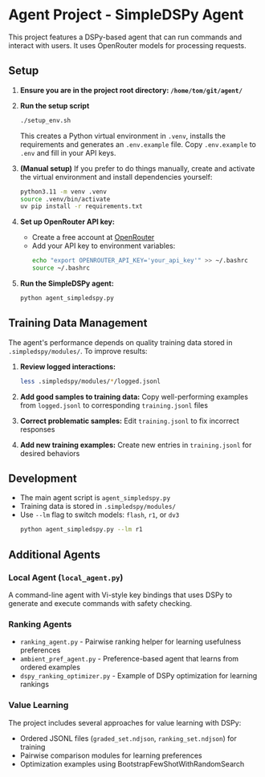 # Agent Project - SimpleDSPy Agent

This project features a DSPy-based agent that can run commands and interact with users. It uses OpenRouter models for processing requests.

## Setup

1.  **Ensure you are in the project root directory: `/home/tom/git/agent/`**

2.  **Run the setup script**
    ```bash
    ./setup_env.sh
    ```
    This creates a Python virtual environment in `.venv`, installs the requirements and
    generates an `.env.example` file. Copy `.env.example` to `.env` and fill in your
    API keys.

3.  **(Manual setup)** If you prefer to do things manually, create and activate the virtual
    environment and install dependencies yourself:
    ```bash
    python3.11 -m venv .venv
    source .venv/bin/activate
    uv pip install -r requirements.txt
    ```

4.  **Set up OpenRouter API key:**
    *   Create a free account at [OpenRouter](https://openrouter.ai/)
    *   Add your API key to environment variables:
        ```bash
        echo "export OPENROUTER_API_KEY='your_api_key'" >> ~/.bashrc
        source ~/.bashrc
        ```

5.  **Run the SimpleDSPy agent:**
    ```bash
    python agent_simpledspy.py
    ```

## Training Data Management

The agent's performance depends on quality training data stored in `.simpledspy/modules/`. To improve results:

1.  **Review logged interactions:**
    ```bash
    less .simpledspy/modules/*/logged.jsonl
    ```

2.  **Add good samples to training data:**
    Copy well-performing examples from `logged.jsonl` to corresponding `training.jsonl` files

3.  **Correct problematic samples:**
    Edit `training.jsonl` to fix incorrect responses

4.  **Add new training examples:**
    Create new entries in `training.jsonl` for desired behaviors

## Development

*   The main agent script is `agent_simpledspy.py`
*   Training data is stored in `.simpledspy/modules/`
*   Use `--lm` flag to switch models: `flash`, `r1`, or `dv3`
    ```bash
    python agent_simpledspy.py --lm r1
    ```

## Additional Agents

### Local Agent (`local_agent.py`)
A command-line agent with Vi-style key bindings that uses DSPy to generate and execute commands with safety checking.

### Ranking Agents
*   `ranking_agent.py` - Pairwise ranking helper for learning usefulness preferences
*   `ambient_pref_agent.py` - Preference-based agent that learns from ordered examples
*   `dspy_ranking_optimizer.py` - Example of DSPy optimization for learning rankings

### Value Learning
The project includes several approaches for value learning with DSPy:
*   Ordered JSONL files (`graded_set.ndjson`, `ranking_set.ndjson`) for training
*   Pairwise comparison modules for learning preferences
*   Optimization examples using BootstrapFewShotWithRandomSearch
